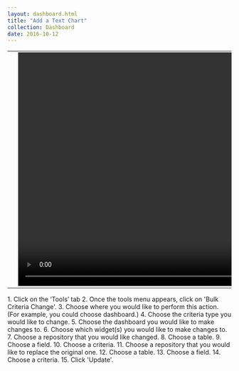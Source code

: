 ```yaml
---
layout: dashboard.html
title: "Add a Text Chart"
collection: Dashboard
date: 2016-10-12
---
```


<table>
<tr>
<td width="50px"></td>
<td width="700px">
<video width="700" height="525" controls>
	<source src="/assets/video/Dashboard/How_to_bulk_criteria_change.mp4" type="video/mp4">
	Your browser does not support the video tag.
</video>
</td>
<td width="50px"></td>
</tr>
</table>
1. Click on the ‘Tools’ tab
2. Once the tools menu appears, click on 'Bulk Criteria Change'.
3. Choose where you would like to perform this action. (For example, you could choose dashboard.)
4. Choose the criteria type you would like to change.
5. Choose the dashboard you would like to make changes to.
6. Choose which widget(s) you would like to make changes to.
7. Choose a repository that you would like changed.
8. Choose a table.
9. Choose a field.
10. Choose a criteria.
11. Choose a repository that you would like to replace the original one.
12. Choose a table.
13. Choose a field.
14. Choose a criteria.
15. Click 'Update'.
